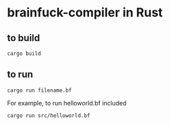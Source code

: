 # brainfuck-compiler in Rust

## to build
<code>cargo build</code>

## to run
<code>cargo run filename.bf</code>
<p>For example, to run helloworld.bf included</p>
<code>cargo run src/helloworld.bf</code>

